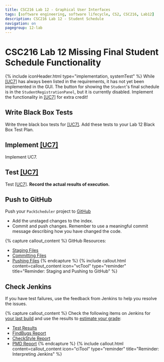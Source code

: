 ```yaml
---
title: CSC216 Lab 12 - Graphical User Interfaces
tags: [software engineering, software lifecycle, CS2, CSC216, Lab12]
description: CSC216 Lab 12 - Student Schedule
navigation: on
pagegroup: 12-lab
---
```


# CSC216 Lab 12 Missing Final Student Schedule Functionality
{% include iconHeader.html type="implementation, systemTest" %}
While [[UC7]](12-lab-requirements.md#uc7) has always been listed in the requirements, it has not yet been implemented in the GUI.  The button for showing the `Student`'s final schedule is in the `StudentRegistrationPanel`, but it is currently disabled.  Implement the functionality in [[UC7]](12-lab-requirements.md#uc7) for extra credit!


## Write Black Box Tests
Write three black box tests for [[UC7]](12-lab-requirements.md#uc7).  Add these tests to your Lab 12 Black Box Test Plan.


## Implement [[UC7]](12-lab-requirements.md#uc7)
Implement UC7.

 
## Test [[UC7]](12-lab-requirements.md#uc7)
Test [[UC7]](12-lab-requirements.md#uc7).  **Record the actual results of execution.**

 
## Push to GitHub
Push your `PackScheduler` project to [GitHub](https://github.ncsu.edu)

  * Add the unstaged changes to the index.
  * Commit and push changes.  Remember to use a meaningful commit message describing how you have changed the code.  

{% capture callout_content %}
GitHub Resources:

  * [Staging Files](../../git-tutorial/git-staging)
  * [Committing Files](../../git-tutorial/git-commit)
  * [Pushing Files](../../git-tutorial/git-push)
{% endcapture %}
{% include callout.html content=callout_content icon="vcTool" type="reminder" title="Reminder: Staging and Pushing to GitHub" %}


## Check Jenkins
If you have test failures, use the feedback from Jenkins to help you resolve the issues. 

{% capture callout_content %}
Check the following items on Jenkins for [your last build](../../jenkins/jenkins-overview#build-summary-page) and use the results to [estimate your grade](../../jenkins/jenkins-overview#grade-estimation-example):

  * [Test Results](../../jenkins/jenkins-overview#test-results)
  * [FindBugs Report](../../jenkins/jenkins-overview#findbugs-report)
  * [CheckStyle Report](../../jenkins/jenkins-overview#checkstyle-report)
  * [PMD Report](../../jenkins/jenkins-overview#pmd-report)
{% endcapture %}
{% include callout.html content=callout_content icon="ciTool" type="reminder" title="Reminder: Interpreting Jenkins" %}
